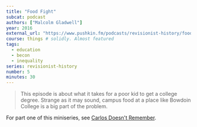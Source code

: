 ```yaml
---
title: "Food Fight"
subcat: podcast
authors: ["Malcolm Gladwell"]
year: 2016
external_url: "https://www.pushkin.fm/podcasts/revisionist-history/food-fight"
course: things # solidly. Almost featured
tags:
  - education
  - becon
  - inequality
series: revisionist-history
number: 5
minutes: 30
---
```


> This episode is about what it takes for a poor kid to get a college degree.
Strange as it may sound, campus food at a place like Bowdoin College is a big part of the problem.

For part one of this miniseries, see [Carlos Doesn't Remember](/content/av/carlos_gladwell-m).
